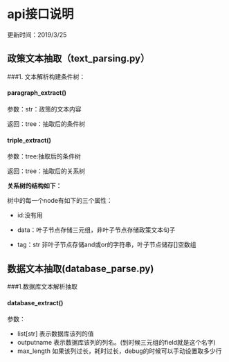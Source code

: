 # api接口说明
更新时间：2019/3/25
## 政策文本抽取（text_parsing.py）
###1. 文本解析构建条件树：

#### paragraph_extract()

参数：str：政策的文本内容

返回：tree：抽取后的条件树

#### triple_extract()
参数：tree:抽取后的条件树

返回：tree：抽取后的关系树

**关系树的结构如下：**

树中的每一个node有如下的三个属性：

- id:没有用

- data：叶子节点存储三元组，非叶子节点存储政策文本句子

- tag：str 非叶子节点存储and或or的字符串，叶子节点储存[]空数组

## 数据文本抽取(database_parse.py)
###1.数据库文本解析抽取
#### database_extract()
参数：
- list[str] 表示数据库该列的值
- outputname 表示数据库该列的列名。(到时候三元组的field就是这个名字)
- max_length 如果该列过长，耗时过长，debug的时候可以手动设置取多少行
